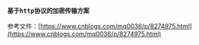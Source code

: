 ### `基于http协议的加密传输方案`
参考文件：[https://www.cnblogs.com/mq0036/p/8274975.html](https://www.cnblogs.com/mq0036/p/8274975.html)